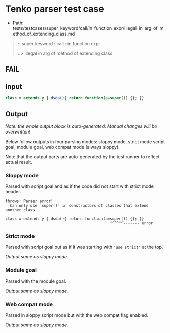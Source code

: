 # Tenko parser test case

- Path: tests/testcases/super_keyword/call/in_function_expr/illegal_in_arg_of_method_of_extending_class.md

> :: super keyword : call : in function expr
>
> ::> illegal in arg of method of extending class
## FAIL

## Input


`````js
class x extends y { dsda(){ return function(a=super()) {}; }}
`````

## Output

_Note: the whole output block is auto-generated. Manual changes will be overwritten!_

Below follow outputs in four parsing modes: sloppy mode, strict mode script goal, module goal, web compat mode (always sloppy).

Note that the output parts are auto-generated by the test runner to reflect actual result.

### Sloppy mode

Parsed with script goal and as if the code did not start with strict mode header.

`````
throws: Parser error!
  Can only use `super()` in constructors of classes that extend another class

class x extends y { dsda(){ return function(a=super()) {}; }}
                                              ^^^^^^------- error
`````

### Strict mode

Parsed with script goal but as if it was starting with `"use strict"` at the top.

_Output same as sloppy mode._

### Module goal

Parsed with the module goal.

_Output same as sloppy mode._

### Web compat mode

Parsed in sloppy script mode but with the web compat flag enabled.

_Output same as sloppy mode._
